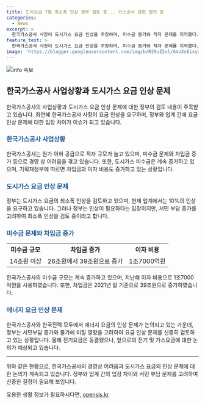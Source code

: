 ```yaml
---
title: 도시요금 7월 최소폭 인상 정부 검토 중... 가스공사 관련 협의 중
categories:
  - News
excerpt: >
  한국가스공사 사장이 도시가스 요금 인상을 주장하며, 미수금 증가와 적자 문제를 지적했다. 정부는 산업통상자원부와 기획재정부를 통해 도시가스 요금의 최소폭 인상을 검토 중이며, 이에 대한 업계 요구도 존재한다. 이러한 요금 인상이 물가와 시민에 미치는 영향에 대한 논란도 있다. 한편, 전기료 인상을 우려하는 목소리도 있으며, 한국전력 경영난 또한 고려되고 있다. 
feature_text: >
  한국가스공사 사장이 도시가스 요금 인상을 주장하며, 미수금 증가와 적자 문제를 지적했다. 정부는 산업통상자원부와 기획재정부를 통해 도시가스 요금의 최소폭 인상을 검토 중이며, 이에 대한 업계 요구도 존재한다. 이러한 요금 인상이 물가와 시민에 미치는 영향에 대한 논란도 있다. 한편, 전기료 인상을 우려하는 목소리도 있으며, 한국전력 경영난 또한 고려되고 있다. 
image: 'https://blogger.googleusercontent.com/img/b/R29vZ2xl/AVvXsEixyZcFfHzMRdzZMjFBmAUKJYCLCGyLL1o632UiGVXcaFdKo_bkvkuCioo0uUKlGfBVcT3P84aROyZIXSBEx3Aw5nCQ3pTgDom1WDC4m8eifvWiAmWEEVb4x6G_l8C0QH225ldMjyaFvpxGEBGNO37VmDTDMHGhJPq73UglMfDca1-0aw/s1600/blogspot.png'
---
```


<p><img src="https://blogger.googleusercontent.com/img/b/R29vZ2xl/AVvXsEixyZcFfHzMRdzZMjFBmAUKJYCLCGyLL1o632UiGVXcaFdKo_bkvkuCioo0uUKlGfBVcT3P84aROyZIXSBEx3Aw5nCQ3pTgDom1WDC4m8eifvWiAmWEEVb4x6G_l8C0QH225ldMjyaFvpxGEBGNO37VmDTDMHGhJPq73UglMfDca1-0aw/s1600/blogspot.png" alt="info 속보" /></p>

<h2 data-ke-size="size26">한국가스공사 사업상황과 도시가스 요금 인상 문제</h2>

<p data-ke-size="size16">한국가스공사의 사업상황과 도시가스 요금 인상 문제에 대한 정부의 검토 내용이 주목받고 있습니다. 최연혜 한국가스공사 사장이 요금 인상을 요구하며, 정부와 업계 간에 요금 인상 문제에 대한 입장 차이가 이슈가 되고 있습니다.</p>

<h3><b><span style="color: #1a5490;">한국가스공사 사업상황</span></b></h3>

<p data-ke-size="size16">한국가스공사는 원가 이하 공급으로 적자 규모가 늘고 있으며, 미수금 문제와 차입금 증가 등으로 경영 상 어려움을 겪고 있습니다. 또한, 도시가스 미수금은 계속 증가하고 있으며, 기획재정부에 따르면 차입금과 이자 비용도 증가하고 있는 상황입니다.</p>

<h3><b><span style="color: #1a5490;">도시가스 요금 인상 문제</span></b></h3>

<p data-ke-size="size16">정부는 도시가스 요금의 최소폭 인상을 검토하고 있으며, 현재 업계에서는 10%의 인상을 요구하고 있습니다. 그러나 정부는 인상이 필요하다는 입장이지만, 서민 부담 증가를 고려하여 최소폭 인상을 검토 중이라고 합니다.</p>

<h3><b><span style="color: #1a5490;">미수금 문제와 차입금 증가</span></b></h3>

<table>
    <tr>
        <td style="text-align: center; height: 17px;"><b>미수금 규모</b></td>
        <td style="text-align: center; height: 17px;"><b>차입금 증가</b></td>
        <td style="text-align: center; height: 17px;"><b>이자 비용</b></td>
    </tr>
    <tr>
        <td style="text-align: center; height: 17px;">14조원 이상</td>
        <td style="text-align: center; height: 17px;">26조원에서 39조원으로 증가</td>
        <td style="text-align: center; height: 17px;">1조7000억원</td>
    </tr>
</table>

<p data-ke-size="size16">한국가스공사의 미수금 규모는 계속 증가하고 있으며, 지난해 이자 비용으로 1조7000억원을 사용하였습니다. 또한, 차입금은 2021년 말 기준으로 39조원으로 증가하였습니다.</p>

<h3><b><span style="color: #1a5490;">에너지 요금 인상 문제</span></b></h3>

<p data-ke-size="size16">한국가스공사와 한국전력 모두에서 에너지 요금의 인상 문제가 논의되고 있는 가운데, 정부는 서민부담 증가와 물가에 미칠 영향을 고려하여 요금 인상 문제를 신중히 검토하고 있는 상황입니다. 올해 전기요금은 동결됐으나, 앞으로의 전기 및 가스요금에 대한 논의가 예상되고 있습니다.</p>

<hr>

<p data-ke-size="size16">위와 같은 현황으로, 한국가스공사의 경영상 어려움과 도시가스 요금의 인상 문제에 대한 논의가 계속되고 있습니다. 정부와 업계 간의 입장 차이와 서민 부담 문제를 고려하여 신중한 결정이 필요해 보입니다.</p>
유용한 생활 정보가 필요하시다면, <a href="https://opensis.kr" rel="dofollow">opensis.kr</a>



